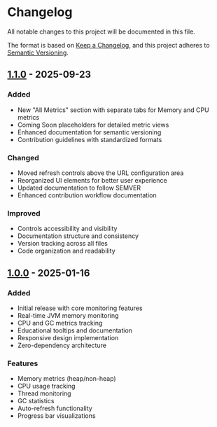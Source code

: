 # Changelog

All notable changes to this project will be documented in this file.

The format is based on [Keep a Changelog](https://keepachangelog.com/en/1.0.0/),
and this project adheres to [Semantic Versioning](https://semver.org/spec/v2.0.0.html).

## [1.1.0] - 2025-09-23

### Added
- New "All Metrics" section with separate tabs for Memory and CPU metrics
- Coming Soon placeholders for detailed metric views
- Enhanced documentation for semantic versioning
- Contribution guidelines with standardized formats

### Changed
- Moved refresh controls above the URL configuration area
- Reorganized UI elements for better user experience
- Updated documentation to follow SEMVER
- Enhanced contribution workflow documentation

### Improved
- Controls accessibility and visibility
- Documentation structure and consistency
- Version tracking across all files
- Code organization and readability

## [1.0.0] - 2025-01-16

### Added
- Initial release with core monitoring features
- Real-time JVM memory monitoring
- CPU and GC metrics tracking
- Educational tooltips and documentation
- Responsive design implementation
- Zero-dependency architecture

### Features
- Memory metrics (heap/non-heap)
- CPU usage tracking
- Thread monitoring
- GC statistics
- Auto-refresh functionality
- Progress bar visualizations

[1.1.0]: https://github.com/fhgomes/lightweight-spring-actuator-monitor/releases/tag/v1.1.0
[1.0.0]: https://github.com/fhgomes/lightweight-spring-actuator-monitor/releases/tag/v1.0.0
